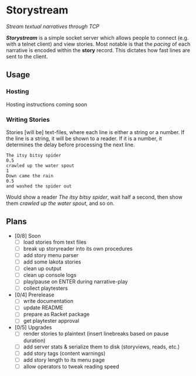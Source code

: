 # Storystream
*Stream textual narratives through TCP*

***Storystream*** is a simple socket server which allows people to connect (e.g. with a telnet client) and view stories. Most notable is that the *pacing* of each narrative is encoded within the **story** record. This dictates how fast lines are sent to the client.

## Usage


### Hosting
Hosting instructions coming soon

### Writing Stories
Stories [will be] text-files, where each line is either a string or a number. If the line is a string, it will be shown to a reader. If it is a number, it determines the delay before processing the next line.

```
The itsy bitsy spider
0.5
crawled up the water spout
1
Down came the rain
0.5
and washed the spider out
```

Would show a reader *The itsy bitsy spider*, wait half a second, then show them *crawled up the water spout*, and so on.

## Plans

- [0/8] Soon
  - [ ] load stories from text files
  - [ ] break up storyreader into its own procedures
  - [ ] add story menu parser
  - [ ] add some lakota stories
  - [ ] clean up output
  - [ ] clean up console logs
  - [ ] play/pause on ENTER during narrative-play
  - [ ] collect playtesters
- [0/4] Prerelease
  - [ ] write documentation
  - [ ] update README
  - [ ] prepare as Racket package
  - [ ] get playtester approval
- [0/5] Upgrades
  - [ ] render stories to plaintext (insert linebreaks based on pause duration)
  - [ ] add server stats & serialize them to disk (storyviews, reads, etc.)
  - [ ] add story tags (content warnings)
  - [ ] add story length to its menu page
  - [ ] allow operators to tweak reading speed